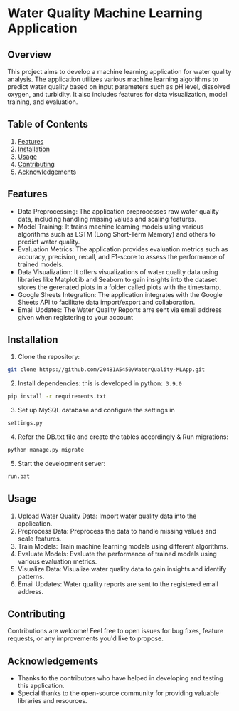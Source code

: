 # Water Quality Machine Learning Application

## Overview
This project aims to develop a machine learning application for water quality analysis. The application utilizes various machine learning algorithms to predict water quality based on input parameters such as pH level, dissolved oxygen, and turbidity. It also includes features for data visualization, model training, and evaluation.

## Table of Contents
1. [Features](#Features)
2. [Installation](#installation)
3. [Usage](#usage)
4. [Contributing](#contributing)
5. [Acknowledgements](#acknowledgements)

## Features
- Data Preprocessing: The application preprocesses raw water quality data, including handling missing values and scaling features.
- Model Training: It trains machine learning models using various algorithms such as LSTM (Long Short-Term Memory) and others to predict water quality.
- Evaluation Metrics: The application provides evaluation metrics such as accuracy, precision, recall, and F1-score to assess the performance of trained models.
- Data Visualization: It offers visualizations of water quality data using libraries like Matplotlib and Seaborn to gain insights into the dataset stores the gerenated plots in a folder called plots with the timestamp.
- Google Sheets Integration: The application integrates with the Google Sheets API to facilitate data import/export and collaboration.
- Email Updates: The Water Quality Reports arre sent via email address given when registering to your account

## Installation
1. Clone the repository: 
```bash
git clone https://github.com/20481A5450/WaterQuality-MLApp.git
```
2. Install dependencies:
this is developed in python:` 3.9.0`
```bash
pip install -r requirements.txt
```
3. Set up MySQL database and configure the settings in
```bash
settings.py
```
4. Refer the DB.txt file and create the tables accordingly & Run migrations:
```bash
python manage.py migrate
```
5. Start the development server:
```bash
run.bat
```

## Usage
1. Upload Water Quality Data: Import water quality data into the application.
2. Preprocess Data: Preprocess the data to handle missing values and scale features.
3. Train Models: Train machine learning models using different algorithms.
4. Evaluate Models: Evaluate the performance of trained models using various evaluation metrics.
5. Visualize Data: Visualize water quality data to gain insights and identify patterns.
6. Email Updates: Water quality reports are sent to the registered email address.

## Contributing
Contributions are welcome! Feel free to open issues for bug fixes, feature requests, or any improvements you'd like to propose.

## Acknowledgements
- Thanks to the contributors who have helped in developing and testing this application.
- Special thanks to the open-source community for providing valuable libraries and resources.
